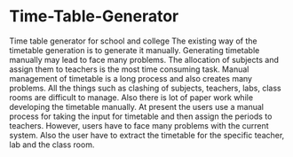 # Time-Table-Generator
Time table generator for school and college
The existing way of the timetable generation is to generate it manually. Generating timetable manually may lead to face many problems. The allocation of subjects and assign them to teachers is the most time consuming task. Manual management of timetable is a long process and also creates many problems. All the things such as clashing of subjects, teachers, labs, class rooms are difficult to manage. Also there is lot of paper work while developing the timetable manually. At present the users use a manual process for taking the input for timetable and then assign the periods to teachers. However, users have to face many problems with the current system. Also the user have to extract the timetable for the specific teacher, lab and the class room.
